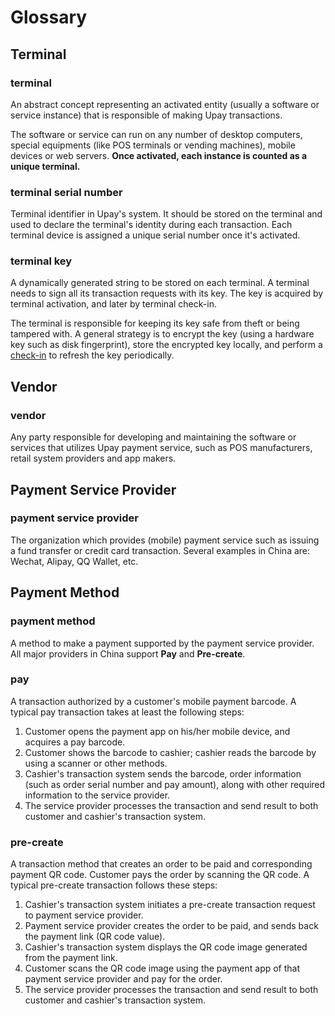# Glossary

## Terminal

### terminal

An abstract concept representing an activated entity (usually a software or service instance) that is responsible of making Upay transactions.

The software or service can run on any number of desktop computers, special equipments (like POS terminals or vending machines), mobile devices or web servers. **Once activated, each instance is counted as a unique terminal.**

### terminal serial number

Terminal identifier in Upay's system. It should be stored on the terminal and used to declare the terminal's identity during each transaction. Each terminal device is assigned a unique serial number once it's activated. 

### terminal key

A dynamically generated string to be stored on each terminal. A terminal needs to sign all its transaction requests with its key. The key is acquired by terminal activation, and later by terminal check-in.

The terminal is responsible for keeping its key safe from theft or being tampered with. A general strategy is to encrypt the key (using a hardware key such as disk fingerprint), store the encrypted key locally, and perform a [check-in](./business_en.md) to refresh the key periodically.

## Vendor

### vendor

Any party responsible for developing and maintaining the software or services that utilizes Upay payment service, such as POS manufacturers, retail system providers and app makers.

## Payment Service Provider

### payment service provider

The organization which provides (mobile) payment service such as issuing a fund transfer or credit card transaction. Several examples in China are: Wechat, Alipay, QQ Wallet, etc.

## Payment Method

### payment method

A method to make a payment supported by the payment service provider. All major providers in China support **Pay** and **Pre-create**.

### pay

A transaction authorized by a customer's mobile payment barcode. A typical pay transaction takes at least the following steps:

1. Customer opens the payment app on his/her mobile device, and acquires a pay barcode.
2. Customer shows the barcode to cashier; cashier reads the barcode by using a scanner or other methods.
3. Cashier's transaction system sends the barcode, order information (such as order serial number and pay amount), along with other required information to the service provider.
4. The service provider processes the transaction and send result to both customer and cashier's transaction system.

### pre-create

A transaction method that creates an order to be paid and corresponding payment QR code. Customer pays the order by scanning the QR code. A typical pre-create transaction follows these steps:

1. Cashier's transaction system initiates a pre-create transaction request to payment service provider.
2. Payment service provider creates the order to be paid, and sends back the payment link (QR code value).
3. Cashier's transaction system displays the QR code image generated from the payment link.
4. Customer scans the QR code image using the payment app of that payment service provider and pay for the order.
5. The service provider processes the transaction and send result to both customer and cashier's transaction system.